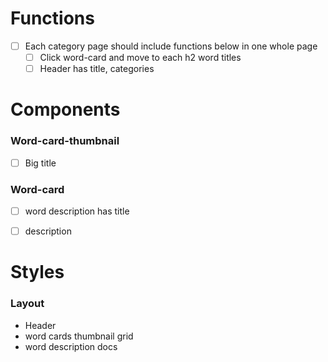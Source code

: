 

# Functions

- [ ] Each category page should include functions below in one whole page
    - [ ] Click word-card and move to each h2 word titles 
    - [ ] Header has title, categories  

# Components

### Word-card-thumbnail
- [ ] Big title

### Word-card
- [ ] word description has title
- [ ] description


# Styles

### Layout
- Header
- word cards thumbnail grid 
- word description docs